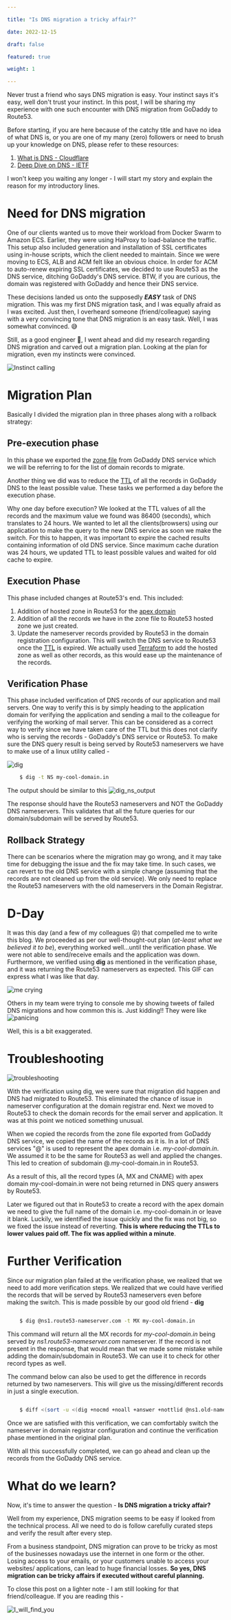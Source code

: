 ```yaml
---

title: "Is DNS migration a tricky affair?"

date: 2022-12-15

draft: false

featured: true

weight: 1

---
```


Never trust a friend who says DNS migration is easy. Your instinct says it's easy, well don't trust your instinct. In this post, I will be sharing my experience with one such encounter with DNS migration from GoDaddy to Route53.

Before starting, if you are here because of the catchy title and have no idea of what DNS is, or you are one of my many (zero) followers or need to brush up your knowledge on DNS, please refer to these resources:
1. [What is DNS - Cloudflare](https://www.cloudflare.com/learning/dns/what-is-dns/)
2. [Deep Dive on DNS - IETF](https://www.youtube.com/watch?v=DV0q9s94RL8)

I won't keep you waiting any longer - I will start my story and explain the reason for my introductory lines.
# Need for DNS migration
One of our clients wanted us to move their workload from Docker Swarm to Amazon ECS. Earlier, they were using HaProxy to load-balance the traffic. This setup also included generation and installation of SSL certificates using in-house scripts, which the client needed to maintain. Since we were moving to ECS, ALB and ACM felt like an obvious choice. In order for ACM to auto-renew expiring SSL certificates, we decided to use Route53 as the DNS service, ditching GoDaddy's DNS service. BTW, if you are curious, the domain was registered with GoDaddy and hence their DNS service.

These decisions landed us onto the supposedly **_EASY_** task of DNS migration. This was my first DNS migration task, and I was equally afraid as I was excited. Just then, I overheard someone (friend/colleague) saying with a very convincing tone that DNS migration is an easy task. Well, I was somewhat convinced. 😅

Still, as a good engineer 🤭, I went ahead and did my research regarding DNS migration and carved out a migration plan.  Looking at the plan for migration, even my instincts were convinced. 


![Instinct calling](/images/blog/is-dns-migration-a-ticky-affair/do_it.gif)
# Migration Plan
Basically I divided the migration plan in three phases along with a rollback strategy:
## Pre-execution phase
In this phase we exported the [zone file](https://en.wikipedia.org/wiki/Zone_file) from GoDaddy DNS service which we will be referring to for the list of domain records to migrate.

Another thing we did was to reduce the [TTL](https://www.cloudflare.com/learning/cdn/glossary/time-to-live-ttl/) of all the records in GoDaddy DNS to the least possible value. These tasks we performed a day before the execution phase. 

Why one day before execution? We looked at the TTL values of all the records and the maximum value we found was 86400 (seconds), which translates to 24 hours. We wanted to let all the clients(browsers) using our application to make the query to the new DNS service as soon we make the switch. For this to happen, it was important to expire the cached results containing information of old DNS service. Since maximum cache duration was 24 hours, we updated TTL to least possible values and waited for old cache to expire.

## Execution Phase
This phase included changes at Route53's end. This included:
1. Addition of hosted zone in Route53 for the [apex domain](https://www.isc.org/blogs/cname-at-the-apex-of-a-zone/)
2. Addition of all the records we have in the zone file to Route53 hosted zone we just created.
3. Update the nameserver records provided by Route53 in the domain registration configuration. This will switch the DNS service to Route53 once the [TTL](https://www.cloudflare.com/learning/cdn/glossary/time-to-live-ttl/) is expired.
We actually used [Terraform](https://registry.terraform.io/providers/hashicorp/aws/latest/docs/resources/route53_record) to add the hosted zone as well as other records, as this would ease up the maintenance of the records.

## Verification Phase
This phase included verification of DNS records of our application and mail servers. One way to verify this is by simply heading to the application domain for verifying the application and sending a mail to the colleague for verifying the working of mail server. This can be considered as a correct way to verify since we have taken care of the TTL but this does not clarify who is serving the records - GoDaddy's DNS service or Route53. To make sure the DNS query result is being served by Route53 nameservers we have to make use of a linux utility called - 

![dig](/images/blog/is-dns-migration-a-ticky-affair/dig.gif)
```bash
	$ dig -t NS my-cool-domain.in
```
The output should be similar to this
![dig_ns_output](/images/blog/is-dns-migration-a-ticky-affair/dig_ns_output.png)

The response should have the Route53 nameservers and NOT the GoDaddy DNS nameservers. This validates that all the future queries for our domain/subdomain will be served by Route53.

## Rollback Strategy
There can be scenarios where the migration may go wrong, and it may take time for debugging the issue and the fix may take time. In such cases, we can revert to the old DNS service with a simple change (assuming that the records are not cleaned up from the old service). We only need to replace the Route53 nameservers with the old nameservers in the Domain Registrar.

# D-Day
It was this day (and a few of my colleagues 😝) that compelled me to write this blog.  We proceeded as per our well-thought-out plan (_at-least what we believed it to be_), everything worked well...until the verification phase. We were not able to send/receive emails and the application was down. Furthermore, we verified using **dig** as mentioned in the verification phase, and it was returning the Route53 nameservers as expected. This GIF can express what I was like that day.


![me crying](/images/blog/is-dns-migration-a-ticky-affair/bug.gif)


Others in my team were trying to console me by showing tweets of failed DNS migrations and how common this is. Just kidding!! They were like
![panicing](/images/blog/is-dns-migration-a-ticky-affair/panic.gif)

Well, this is a bit exaggerated. 
# Troubleshooting
![troubleshooting](/images/blog/is-dns-migration-a-ticky-affair/troubleshooting.gif)

With the verification using dig, we were sure that migration did happen and DNS had migrated to Route53. This eliminated the chance of issue in nameserver configuration at the domain registrar end. 
Next we moved to Route53 to check the domain records for the email server and application. It was at this point we noticed something unusual.

When we copied the records from the zone file exported from GoDaddy DNS service, we copied the name of the records as it is. In a lot of DNS services "@" is used to represent the apex domain i.e. _my-cool-domain.in_. We assumed it to be the same for Route53 as well and applied the changes. This led to creation of subdomain @.my-cool-domain.in in Route53.

As a result of this, all the record types (A, MX and CNAME) with apex domain my-cool-domain.in were not being returned in DNS query answers by Route53.

Later we figured out that in Route53 to create a record with the apex domain we need to give the full name of the domain i.e. my-cool-domain.in or leave it blank.
Luckily, we identified the issue quickly and the fix was not big, so we fixed the issue instead of reverting. **This is where reducing the TTLs to lower values paid off. The fix was applied within a minute**.

# Further Verification
Since our migration plan failed at the verification phase, we realized that we need to add more verification steps. We realized that we could have verified the records that will be served by Route53 nameservers even before making the switch.  This is made possible by our good old friend - **dig**
```bash

	$ dig @ns1.route53-nameserver.com -t MX my-cool-domain.in

```
This command will return all the MX records for _my-cool-domain.in_ being served by _ns1.route53-nameserver.com_ nameserver. If the record is not present in the response, that would mean that we made some mistake while adding the domain/subdomain in Route53. We can use it to check for other record types as well.

The command below can also be used to get the difference in records returned by two nameservers. This will give us the missing/different records in just a single execution.
```bash

	$ diff <(sort -u <(dig +nocmd +noall +answer +nottlid @ns1.old-nameserver.com example.com ANY)) <(sort -u <(dig +nocmd +noall +answer +nottlid @ns1.new-nameserver.com example.com ANY))

```

Once we are satisfied with this verification, we can comfortably switch the nameserver in domain registrar configuration and continue the verification phase mentioned in the original plan.

With all this successfully completed, we can go ahead and clean up the records from the GoDaddy DNS service.

# What do we learn?
Now, it's time to answer the question - **Is DNS migration a tricky affair?** 

Well from my experience, DNS migration seems to be easy if looked from the technical process. All we need to do is follow carefully curated steps and verify the result after every step. 

From a business standpoint, DNS migration can prove to be tricky as most of the businesses nowadays use the internet in one form or the other. Losing access to your emails, or your customers unable to access your websites/ applications, can lead to huge financial losses. **So yes, DNS migration can be tricky affairs if executed without careful planning.**

To close this post on a lighter note - I am still looking for that friend/colleague. If you are reading this - 

![I_will_find_you](/images/blog/is-dns-migration-a-ticky-affair/i_will_find_you.gif)
